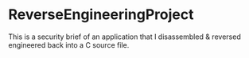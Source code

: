 # ReverseEngineeringProject
This is a security brief of an application that I disassembled &amp; reversed engineered back into a C source file.

